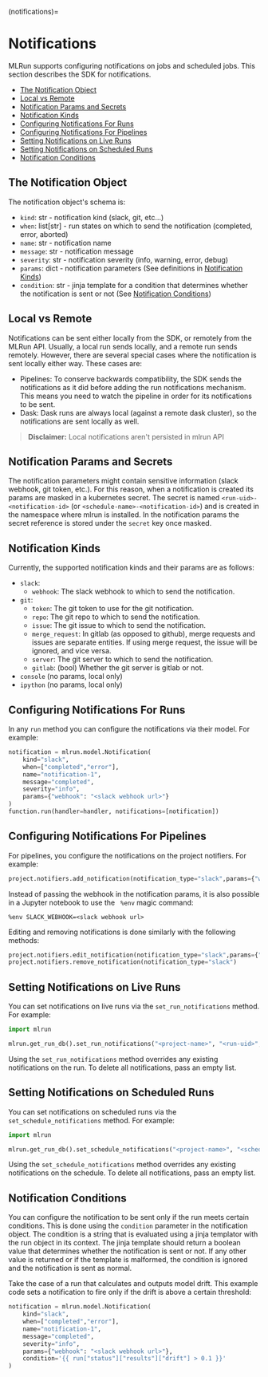 (notifications)=

# Notifications

MLRun supports configuring notifications on jobs and scheduled jobs. This section describes the SDK for notifications.

- [The Notification Object](#the-notification-object)
- [Local vs Remote](#local-vs-remote)
- [Notification Params and Secrets](#notification-params-and-secrets)
- [Notification Kinds](#notification-kinds)
- [Configuring Notifications For Runs](#configuring-notifications-for-runs)
- [Configuring Notifications For Pipelines](#configuring-notifications-for-pipelines)
- [Setting Notifications on Live Runs](#setting-notifications-on-live-runs)
- [Setting Notifications on Scheduled Runs](#setting-notifications-on-scheduled-runs)
- [Notification Conditions](#notification-conditions)


## The Notification Object
The notification object's schema is:
- `kind`: str - notification kind (slack, git, etc...)
- `when`: list[str] - run states on which to send the notification (completed, error, aborted)
- `name`: str - notification name
- `message`: str - notification message
- `severity`: str - notification severity (info, warning, error, debug)
- `params`: dict - notification parameters (See definitions in [Notification Kinds](#notification-kinds))
- `condition`: str - jinja template for a condition that determines whether the notification is sent or not (See [Notification Conditions](#notification-conditions))


## Local vs Remote
Notifications can be sent either locally from the SDK, or remotely from the MLRun API. 
Usually, a local run sends locally, and a remote run sends remotely.
However, there are several special cases where the notification is sent locally either way.
These cases are:
- Pipelines: To conserve backwards compatibility, the SDK sends the notifications as it did before adding the run
  notifications mechanism. This means you need to watch the pipeline in order for its notifications to be sent.
- Dask: Dask runs are always local (against a remote dask cluster), so the notifications are sent locally as well.

> **Disclaimer:** Local notifications aren't persisted in mlrun API

## Notification Params and Secrets
The notification parameters might contain sensitive information (slack webhook, git token, etc.). For this reason, 
when a notification is created its params are masked in a kubernetes secret. The secret is named 
`<run-uid>-<notification-id>` (or `<schedule-name>-<notification-id>`) and is created in the namespace where mlrun is 
installed. In the notification params the secret reference is stored under the `secret` key once masked.

## Notification Kinds

Currently, the supported notification kinds and their params are as follows:

- `slack`:
  - `webhook`: The slack webhook to which to send the notification.
- `git`:
  - `token`: The git token to use for the git notification.
  - `repo`: The git repo to which to send the notification.
  - `issue`: The git issue to which to send the notification.
  - `merge_request`: In gitlab (as opposed to github), merge requests and issues are separate entities. 
                     If using merge request, the issue will be ignored, and vice versa.
  - `server`: The git server to which to send the notification.
  - `gitlab`: (bool) Whether the git server is gitlab or not.
- `console` (no params, local only)
- `ipython` (no params, local only)

## Configuring Notifications For Runs

In any `run` method you can configure the notifications via their model. For example:

```python
notification = mlrun.model.Notification(
    kind="slack",
    when=["completed","error"],
    name="notification-1",
    message="completed",
    severity="info",
    params={"webhook": "<slack webhook url>"}
)
function.run(handler=handler, notifications=[notification])
```

## Configuring Notifications For Pipelines
For pipelines, you configure the notifications on the project notifiers. For example:

```python
project.notifiers.add_notification(notification_type="slack",params={"webhook":"<slack webhook url>"})
```
Instead of passing the webhook in the notification params, it is also possible in a Jupyter notebook to use the ` %env` 
magic command:
```
%env SLACK_WEBHOOK=<slack webhook url>
```

Editing and removing notifications is done similarly with the following methods:
```python
project.notifiers.edit_notification(notification_type="slack",params={"webhook":"<new slack webhook url>"})
project.notifiers.remove_notification(notification_type="slack")
```

## Setting Notifications on Live Runs
You can set notifications on live runs via the `set_run_notifications` method. For example:

```python
import mlrun

mlrun.get_run_db().set_run_notifications("<project-name>", "<run-uid>", [notification1, notification2])
```

Using the `set_run_notifications` method overrides any existing notifications on the run. To delete all notifications, pass an empty list.

## Setting Notifications on Scheduled Runs
You can set notifications on scheduled runs via the `set_schedule_notifications` method. For example:

```python
import mlrun

mlrun.get_run_db().set_schedule_notifications("<project-name>", "<schedule-name>", [notification1, notification2])
```

Using the `set_schedule_notifications` method overrides any existing notifications on the schedule. To delete all notifications, pass an empty list.

## Notification Conditions
You can configure the notification to be sent only if the run meets certain conditions. This is done using the `condition`
parameter in the notification object. The condition is a string that is evaluated using a jinja templator with the run 
object in its context. The jinja template should return a boolean value that determines whether the notification is sent or not. 
If any other value is returned or if the template is malformed, the condition is ignored and the notification is sent 
as normal.

Take the case of a run that calculates and outputs model drift. This example code sets a notification to fire only
if the drift is above a certain threshold:

```python
notification = mlrun.model.Notification(
    kind="slack",
    when=["completed","error"],
    name="notification-1",
    message="completed",
    severity="info",
    params={"webhook": "<slack webhook url>"},
    condition='{{ run["status"]["results"]["drift"] > 0.1 }}'
)
```
